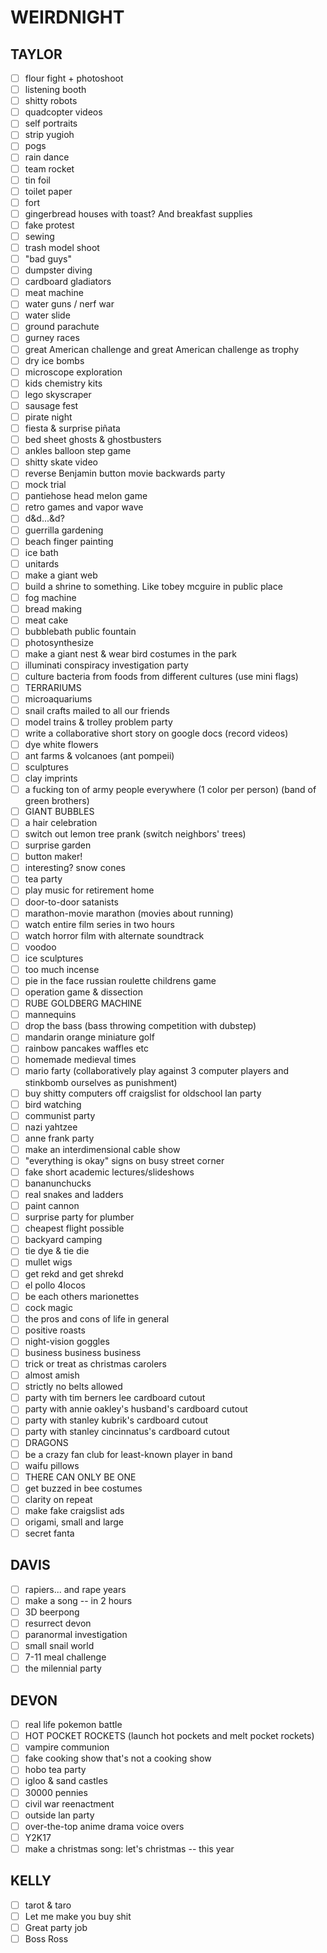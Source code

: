 

# WEIRDNIGHT

## TAYLOR

- [ ] flour fight + photoshoot
- [ ] listening booth
- [ ] shitty robots
- [ ] quadcopter videos
- [ ] self portraits
- [ ] strip yugioh
- [ ] pogs
- [ ] rain dance
- [ ] team rocket
- [ ] tin foil
- [ ] toilet paper
- [ ] fort
- [ ] gingerbread houses with toast? And breakfast supplies
- [ ] fake protest
- [ ] sewing
- [ ] trash model shoot
- [ ] "bad guys"
- [ ] dumpster diving
- [ ] cardboard gladiators
- [ ] meat machine
- [ ] water guns / nerf war
- [ ] water slide
- [ ] ground parachute
- [ ] gurney races
- [ ] great American challenge and great American challenge as trophy
- [ ] dry ice bombs
- [ ] microscope exploration
- [ ] kids chemistry kits
- [ ] lego skyscraper
- [ ] sausage fest
- [ ] pirate night
- [ ] fiesta & surprise piñata
- [ ] bed sheet ghosts & ghostbusters
- [ ] ankles balloon step game
- [ ] shitty skate video
- [ ] reverse Benjamin button movie backwards party
- [ ] mock trial
- [ ] pantiehose head melon game
- [ ] retro games and vapor wave
- [ ] d&d...&d?
- [ ] guerrilla gardening
- [ ] beach finger painting
- [ ] ice bath
- [ ] unitards
- [ ] make a giant web
- [ ] build a shrine to something. Like tobey mcguire in public place
- [ ] fog machine
- [ ] bread making
- [ ] meat cake
- [ ] bubblebath public fountain
- [ ] photosynthesize
- [ ] make a giant nest & wear bird costumes in the park
- [ ] illuminati conspiracy investigation party
- [ ] culture bacteria from foods from different cultures (use mini flags)
- [ ] TERRARIUMS
- [ ] microaquariums
- [ ] snail crafts mailed to all our friends
- [ ] model trains & trolley problem party
- [ ] write a collaborative short story on google docs (record videos)
- [ ] dye white flowers
- [ ] ant farms & volcanoes (ant pompeii)
- [ ] sculptures
- [ ] clay imprints
- [ ] a fucking ton of army people everywhere (1 color per person) (band of green brothers)
- [ ] GIANT BUBBLES
- [ ] a hair celebration
- [ ] switch out lemon tree prank (switch neighbors' trees)
- [ ] surprise garden
- [ ] button maker!
- [ ] interesting? snow cones
- [ ] tea party
- [ ] play music for retirement home
- [ ] door-to-door satanists
- [ ] marathon-movie marathon (movies about running)
- [ ] watch entire film series in two hours
- [ ] watch horror film with alternate soundtrack
- [ ] voodoo
- [ ] ice sculptures
- [ ] too much incense
- [ ] pie in the face russian roulette childrens game
- [ ] operation game & dissection
- [ ] RUBE GOLDBERG MACHINE
- [ ] mannequins
- [ ] drop the bass (bass throwing competition with dubstep)
- [ ] mandarin orange miniature golf
- [ ] rainbow pancakes waffles etc
- [ ] homemade medieval times
- [ ] mario farty (collaboratively play against 3 computer players and stinkbomb ourselves as punishment)
- [ ] buy shitty computers off craigslist for oldschool lan party
- [ ] bird watching
- [ ] communist party
- [ ] nazi yahtzee
- [ ] anne frank party
- [ ] make an interdimensional cable show
- [ ] "everything is okay" signs on busy street corner
- [ ] fake short academic lectures/slideshows
- [ ] bananunchucks
- [ ] real snakes and ladders
- [ ] paint cannon
- [ ] surprise party for plumber
- [ ] cheapest flight possible
- [ ] backyard camping
- [ ] tie dye & tie die
- [ ] mullet wigs
- [ ] get rekd and get shrekd
- [ ] el pollo 4locos
- [ ] be each others marionettes
- [ ] cock magic
- [ ] the pros and cons of life in general
- [ ] positive roasts
- [ ] night-vision goggles
- [ ] business business business
- [ ] trick or treat as christmas carolers
- [ ] almost amish
- [ ] strictly no belts allowed
- [ ] party with tim berners lee cardboard cutout 
- [ ] party with annie oakley's husband's cardboard cutout 
- [ ] party with stanley kubrik's cardboard cutout 
- [ ] party with stanley cincinnatus's cardboard cutout 
- [ ] DRAGONS
- [ ] be a crazy fan club for least-known player in band
- [ ] waifu pillows
- [ ] THERE CAN ONLY BE ONE
- [ ] get buzzed in bee costumes
- [ ] clarity on repeat
- [ ] make fake craigslist ads
- [ ] origami, small and large
- [ ] secret fanta

## DAVIS

- [ ] rapiers... and rape years
- [ ] make a song -- in 2 hours
- [ ] 3D beerpong
- [ ] resurrect devon
- [ ] paranormal investigation
- [ ] small snail world
- [ ] 7-11 meal challenge
- [ ] the milennial party

## DEVON

- [ ] real life pokemon battle
- [ ] HOT POCKET ROCKETS (launch hot pockets and melt pocket rockets)
- [ ] vampire communion
- [ ] fake cooking show that's not a cooking show
- [ ] hobo tea party
- [ ] igloo & sand castles
- [ ] 30000 pennies
- [ ] civil war reenactment
- [ ] outside lan party
- [ ] over-the-top anime drama voice overs
- [ ] Y2K17
- [ ] make a christmas song: let's christmas -- this year

## KELLY

- [ ] tarot & taro
- [ ] Let me make you buy shit
- [ ] Great party job
- [ ] Boss Ross 
